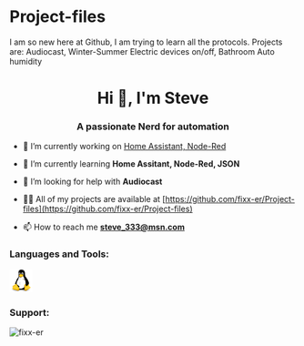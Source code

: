 # Project-files
I am so new here at Github, I am trying to learn all the protocols. Projects are: Audiocast, Winter-Summer Electric devices on/off, Bathroom Auto humidity
<h1 align="center">Hi 👋, I'm Steve</h1>
<h3 align="center">A passionate Nerd for automation</h3>

- 🔭 I’m currently working on [Home Assistant, Node-Red](https://github.com/fixx-er/Project-files)

- 🌱 I’m currently learning **Home Assitant, Node-Red, JSON**

- 🤝 I’m looking for help with **Audiocast**

- 👨‍💻 All of my projects are available at [https://github.com/fixx-er/Project-files](https://github.com/fixx-er/Project-files)

- 📫 How to reach me **steve_333@msn.com**


<h3 align="left">Languages and Tools:</h3>
<p align="left"> <a href="https://www.linux.org/" target="_blank"> <img src="https://raw.githubusercontent.com/devicons/devicon/master/icons/linux/linux-original.svg" alt="linux" width="40" height="40"/> </a> </p>

<h3 align="left">Support:</h3>
<p><a href="https://www.buymeacoffee.com/fixx-er"> <img align="left" src="https://cdn.buymeacoffee.com/buttons/v2/default-yellow.png" height="50" width="210" alt="fixx-er" /></a></p><br><br>
